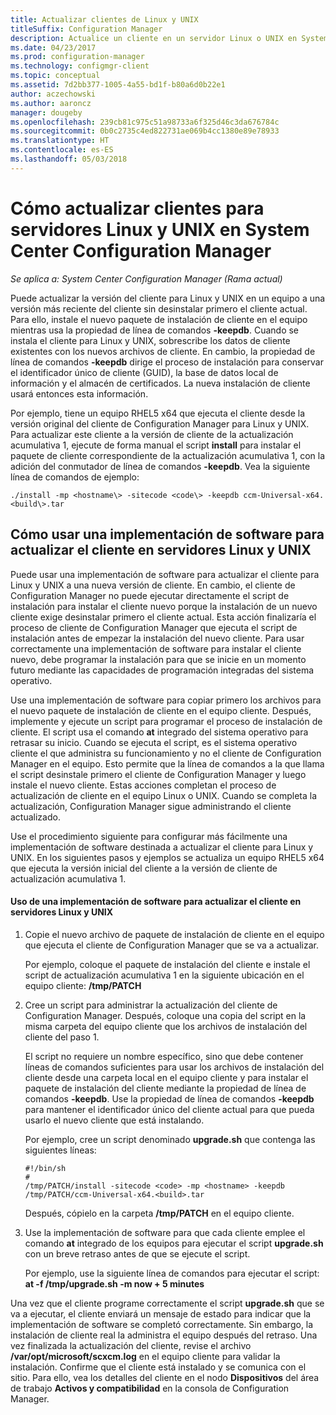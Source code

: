 ```yaml
---
title: Actualizar clientes de Linux y UNIX
titleSuffix: Configuration Manager
description: Actualice un cliente en un servidor Linux o UNIX en System Center Configuration Manager.
ms.date: 04/23/2017
ms.prod: configuration-manager
ms.technology: configmgr-client
ms.topic: conceptual
ms.assetid: 7d2bb377-1005-4a55-bd1f-b80a6d0b22e1
author: aczechowski
ms.author: aaroncz
manager: dougeby
ms.openlocfilehash: 239cb81c975c51a98733a6f325d46c3da676784c
ms.sourcegitcommit: 0b0c2735c4ed822731ae069b4cc1380e89e78933
ms.translationtype: HT
ms.contentlocale: es-ES
ms.lasthandoff: 05/03/2018
---
```

# <a name="how-to-upgrade-clients-for-linux-and-unix-servers-in-system-center-configuration-manager"></a>Cómo actualizar clientes para servidores Linux y UNIX en System Center Configuration Manager

*Se aplica a: System Center Configuration Manager (Rama actual)*

Puede actualizar la versión del cliente para Linux y UNIX en un equipo a una versión más reciente del cliente sin desinstalar primero el cliente actual. Para ello, instale el nuevo paquete de instalación de cliente en el equipo mientras usa la propiedad de línea de comandos **-keepdb**. Cuando se instala el cliente para Linux y UNIX, sobrescribe los datos de cliente existentes con los nuevos archivos de cliente. En cambio, la propiedad de línea de comandos **-keepdb** dirige el proceso de instalación para conservar el identificador único de cliente (GUID), la base de datos local de información y el almacén de certificados. La nueva instalación de cliente usará entonces esta información.  

 Por ejemplo, tiene un equipo RHEL5 x64 que ejecuta el cliente desde la versión original del cliente de Configuration Manager para Linux y UNIX. Para actualizar este cliente a la versión de cliente de la actualización acumulativa 1, ejecute de forma manual el script **install** para instalar el paquete de cliente correspondiente de la actualización acumulativa 1, con la adición del conmutador de línea de comandos **-keepdb**. Vea la siguiente línea de comandos de ejemplo:  

`./install -mp <hostname\> -sitecode <code\> -keepdb ccm-Universal-x64.<build\>.tar`  



## <a name="how-to-use-a-software-deployment-to-upgrade-the-client-on-linux-and-unix-servers"></a>Cómo usar una implementación de software para actualizar el cliente en servidores Linux y UNIX  
 Puede usar una implementación de software para actualizar el cliente para Linux y UNIX a una nueva versión de cliente. En cambio, el cliente de Configuration Manager no puede ejecutar directamente el script de instalación para instalar el cliente nuevo porque la instalación de un nuevo cliente exige desinstalar primero el cliente actual. Esta acción finalizaría el proceso de cliente de Configuration Manager que ejecuta el script de instalación antes de empezar la instalación del nuevo cliente. Para usar correctamente una implementación de software para instalar el cliente nuevo, debe programar la instalación para que se inicie en un momento futuro mediante las capacidades de programación integradas del sistema operativo.  

 Use una implementación de software para copiar primero los archivos para el nuevo paquete de instalación de cliente en el equipo cliente. Después, implemente y ejecute un script para programar el proceso de instalación de cliente. El script usa el comando **at** integrado del sistema operativo para retrasar su inicio. Cuando se ejecuta el script, es el sistema operativo cliente el que administra su funcionamiento y no el cliente de Configuration Manager en el equipo. Esto permite que la línea de comandos a la que llama el script desinstale primero el cliente de Configuration Manager y luego instale el nuevo cliente. Estas acciones completan el proceso de actualización de cliente en el equipo Linux o UNIX. Cuando se completa la actualización, Configuration Manager sigue administrando el cliente actualizado.  

 Use el procedimiento siguiente para configurar más fácilmente una implementación de software destinada a actualizar el cliente para Linux y UNIX. En los siguientes pasos y ejemplos se actualiza un equipo RHEL5 x64 que ejecuta la versión inicial del cliente a la versión de cliente de actualización acumulativa 1.  

#### <a name="to-use-a-software-deployment-to-upgrade-the-client-on-linux-and-unix-servers"></a>Uso de una implementación de software para actualizar el cliente en servidores Linux y UNIX  

1.  Copie el nuevo archivo de paquete de instalación de cliente en el equipo que ejecuta el cliente de Configuration Manager que se va a actualizar.  

     Por ejemplo, coloque el paquete de instalación del cliente e instale el script de actualización acumulativa 1 en la siguiente ubicación en el equipo cliente: **/tmp/PATCH**  

2.  Cree un script para administrar la actualización del cliente de Configuration Manager. Después, coloque una copia del script en la misma carpeta del equipo cliente que los archivos de instalación del cliente del paso 1.  

     El script no requiere un nombre específico, sino que debe contener líneas de comandos suficientes para usar los archivos de instalación del cliente desde una carpeta local en el equipo cliente y para instalar el paquete de instalación del cliente mediante la propiedad de línea de comandos **-keepdb**. Use la propiedad de línea de comandos **-keepdb** para mantener el identificador único del cliente actual para que pueda usarlo el nuevo cliente que está instalando.  

     Por ejemplo, cree un script denominado **upgrade.sh** que contenga las siguientes líneas:  

    ```  
    #!/bin/sh  
    #  
    /tmp/PATCH/install -sitecode <code> -mp <hostname> -keepdb /tmp/PATCH/ccm-Universal-x64.<build>.tar  

    ```  

     Después, cópielo en la carpeta **/tmp/PATCH** en el equipo cliente.

3.  Use la implementación de software para que cada cliente emplee el comando **at** integrado de los equipos para ejecutar el script **upgrade.sh** con un breve retraso antes de que se ejecute el script.  

     Por ejemplo, use la siguiente línea de comandos para ejecutar el script: **at -f /tmp/upgrade.sh -m now + 5 minutes**  

 Una vez que el cliente programe correctamente el script **upgrade.sh** que se va a ejecutar, el cliente enviará un mensaje de estado para indicar que la implementación de software se completó correctamente. Sin embargo, la instalación de cliente real la administra el equipo después del retraso. Una vez finalizada la actualización del cliente, revise el archivo **/var/opt/microsoft/scxcm.log** en el equipo cliente para validar la instalación. Confirme que el cliente está instalado y se comunica con el sitio. Para ello, vea los detalles del cliente en el nodo **Dispositivos** del área de trabajo **Activos y compatibilidad** en la consola de Configuration Manager.  
